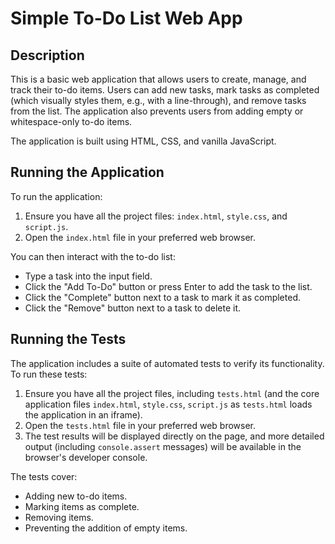 # Simple To-Do List Web App

## Description

This is a basic web application that allows users to create, manage, and track their to-do items. Users can add new tasks, mark tasks as completed (which visually styles them, e.g., with a line-through), and remove tasks from the list. The application also prevents users from adding empty or whitespace-only to-do items.

The application is built using HTML, CSS, and vanilla JavaScript.

## Running the Application

To run the application:
1.  Ensure you have all the project files: `index.html`, `style.css`, and `script.js`.
2.  Open the `index.html` file in your preferred web browser.

You can then interact with the to-do list:
- Type a task into the input field.
- Click the "Add To-Do" button or press Enter to add the task to the list.
- Click the "Complete" button next to a task to mark it as completed.
- Click the "Remove" button next to a task to delete it.

## Running the Tests

The application includes a suite of automated tests to verify its functionality. To run these tests:
1.  Ensure you have all the project files, including `tests.html` (and the core application files `index.html`, `style.css`, `script.js` as `tests.html` loads the application in an iframe).
2.  Open the `tests.html` file in your preferred web browser.
3.  The test results will be displayed directly on the page, and more detailed output (including `console.assert` messages) will be available in the browser's developer console.

The tests cover:
- Adding new to-do items.
- Marking items as complete.
- Removing items.
- Preventing the addition of empty items.